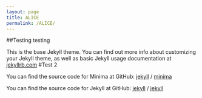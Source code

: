 ```yaml
---
layout: page
title: ALICE
permalink: /ALICE/
---
```

##Testing testing

This is the base Jekyll theme. You can find out more info about customizing your Jekyll theme, as well as basic Jekyll usage documentation at [jekyllrb.com](https://jekyllrb.com/)
#Test 2

You can find the source code for Minima at GitHub:
[jekyll][jekyll-organization] /
[minima](https://github.com/jekyll/minima)

You can find the source code for Jekyll at GitHub:
[jekyll][jekyll-organization] /
[jekyll](https://github.com/jekyll/jekyll)


[jekyll-organization]: https://github.com/jekyll
